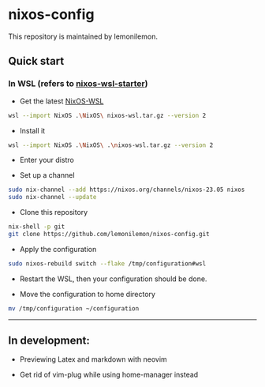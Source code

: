 # nixos-config

This repository is maintained by lemonilemon. 

## Quick start

### In WSL (refers to [nixos-wsl-starter](https://github.com/LGUG2Z/nixos-wsl-starter))
- Get the latest [NixOS-WSL](https://github.com/nix-community/NixOS-WSL/releases/latest)

```sh
wsl --import NixOS .\NixOS\ nixos-wsl.tar.gz --version 2
```

- Install it

```sh
wsl --import NixOS .\NixOS\ .\nixos-wsl.tar.gz --version 2
```

- Enter your distro

- Set up a channel

```sh
sudo nix-channel --add https://nixos.org/channels/nixos-23.05 nixos
sudo nix-channel --update
```

- Clone this repository 

```sh
nix-shell -p git
git clone https://github.com/lemonilemon/nixos-config.git 
```

- Apply the configuration

```sh
sudo nixos-rebuild switch --flake /tmp/configuration#wsl
```

- Restart the WSL, then your configuration should be done.

- Move the configuration to home directory

```sh
mv /tmp/configuration ~/configuration
```

---

## In development:

- Previewing Latex and markdown with neovim

- Get rid of vim-plug while using home-manager instead
